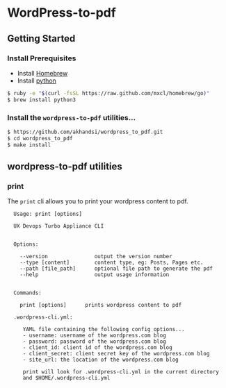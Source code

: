 # WordPress-to-pdf

## Getting Started

### Install Prerequisites
* Install [Homebrew](https://brew.sh/)
* Install [python](https://www.python.org/)

```bash
$ ruby -e "$(curl -fsSL https://raw.github.com/mxcl/homebrew/go)"
$ brew install python3
```

### Install the `wordpress-to-pdf` utilities...

```bash
$ https://github.com/akhandsi/wordpress_to_pdf.git
$ cd wordpress_to_pdf
$ make install
```

## wordpress-to-pdf utilities

### print

The `print` cli allows you to print your wordpress content to pdf.  

```
  Usage: print [options]

  UX Devops Turbo Appliance CLI


  Options:

    --version               output the version number
    --type [content]        content type, eg: Posts, Pages etc.
    --path [file_path]      optional file path to generate the pdf
    --help                  output usage information


  Commands:

    print [options]      prints wordpress content to pdf

  .wordpress-cli.yml: 
  
     YAML file containing the following config options...
     - username: username of the wordpress.com blog
     - password: password of the wordpress.com blog
     - client_id: client id of the wordpress.com blog
     - client_secret: client secret key of the wordpress.com blog
     - site_url: the location of the wordpress.com blog
     
     print will look for .wordpress-cli.yml in the current directory
     and $HOME/.wordpress-cli.yml
```